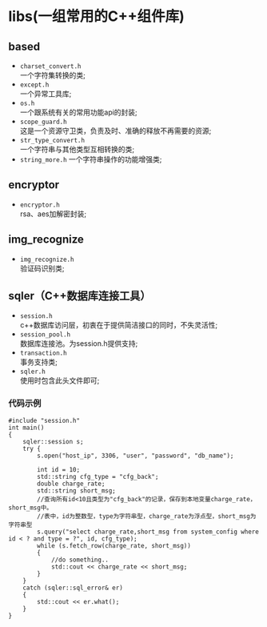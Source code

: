 # libs(一组常用的C++组件库)

## based
- `charset_convert.h`   
  一个字符集转换的类;   
- `except.h`   
 一个异常工具库;   
- `os.h`   
 一个跟系统有关的常用功能api的封装;
- `scope_guard.h`   
 这是一个资源守卫类，负责及时、准确的释放不再需要的资源;   
- `str_type_convert.h`   
 一个字符串与其他类型互相转换的类;   
- `string_more.h`
 一个字符串操作的功能增强类;   

## encryptor   
- `encryptor.h`   
 rsa、aes加解密封装;   

## img_recognize   
- `img_recognize.h`   
 验证码识别类;   

## sqler（C++数据库连接工具）   
- `session.h`   
c++数据库访问层，初衷在于提供简洁接口的同时，不失灵活性;   
- `session_pool.h`   
 数据库连接池。为session.h提供支持;   
- `transaction.h`   
 事务支持类;   
- `sqler.h`   
 使用时包含此头文件即可;   

### 代码示例   
```
#include "session.h"
int main()
{
	sqler::session s;
	try {
		s.open("host_ip", 3306, "user", "password", "db_name");

		int id = 10;
		std::string cfg_type = "cfg_back";
		double charge_rate;
		std::string short_msg;
		//查询所有id<10且类型为"cfg_back"的记录，保存到本地变量charge_rate，short_msg中。
		//表中，id为整数型，type为字符串型，charge_rate为浮点型，short_msg为字符串型
		s.query("select charge_rate,short_msg from system_config where id < ? and type = ?", id, cfg_type);
		while (s.fetch_row(charge_rate, short_msg))
		{
			//do something..
			std::cout << charge_rate << short_msg;
		}
	}
	catch (sqler::sql_error& er)
	{
		std::cout << er.what();
	}
}
```
